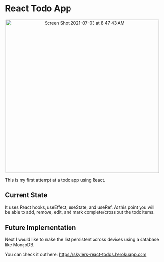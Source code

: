 # React Todo App

<p align="center"><img width="500" alt="Screen Shot 2021-07-03 at 8 47 43 AM" src="https://user-images.githubusercontent.com/79928899/124356452-a8212f80-dbdb-11eb-90f9-7c7743ae5322.png"></p>


This is my first attempt at a todo app using React.

## Current State

It uses React hooks, useEffect, useState, and useRef. At this point you will be able to add, remove, edit, and mark complete/cross out the todo items.

## Future Implementation

Next I would like to make the list persistent across devices using a database like MongoDB.

You can check it out here: https://skylers-react-todos.herokuapp.com
